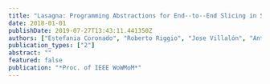 ```yaml
---
title: "Lasagna: Programming Abstractions for End--to--End Slicing in Software--Defined WLANs"
date: 2018-01-01
publishDate: 2019-07-27T13:43:11.441350Z
authors: ["Estefania Coronado", "Roberto Riggio", "Jose Villalón", "Antonio Garrido"]
publication_types: ["2"]
abstract: ""
featured: false
publication: "*Proc. of IEEE WoWMoM*"
---
```


